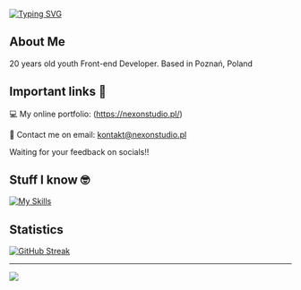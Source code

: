 [![Typing SVG](https://readme-typing-svg.demolab.com?font=Fira+Code&duration=3000&pause=2000&color=F7F7F7&width=435&lines=Hi+there%2C+I'm+Marcin+Kaczmarek!+%F0%9F%91%BE)](https://git.io/typing-svg)

## About Me
20 years old youth Front-end Developer. Based in Poznań, Poland

## Important links 🔗

💻 My online portfolio: (https://nexonstudio.pl/)

📧 Contact me on email: kontakt@nexonstudio.pl

Waiting for your feedback on socials!!

## Stuff I know 🤓

[![My Skills](https://skillicons.dev/icons?i=react,styledcomponents,materialui,tailwindcss,html,css,js,php,grafana,gitlab,elasticsearch,ae,pr,ps,git,vscode&theme=dark)](https://skillicons.dev) <br/>

## Statistics 
[![GitHub Streak](https://streak-stats.demolab.com?user=nexonyt&theme=dark&border_radius=15)](https://git.io/streak-stats) <br/>


---
[![](https://visitcount.itsvg.in/api?id=nexonyt&icon=0&color=0)](https://visitcount.itsvg.in)
